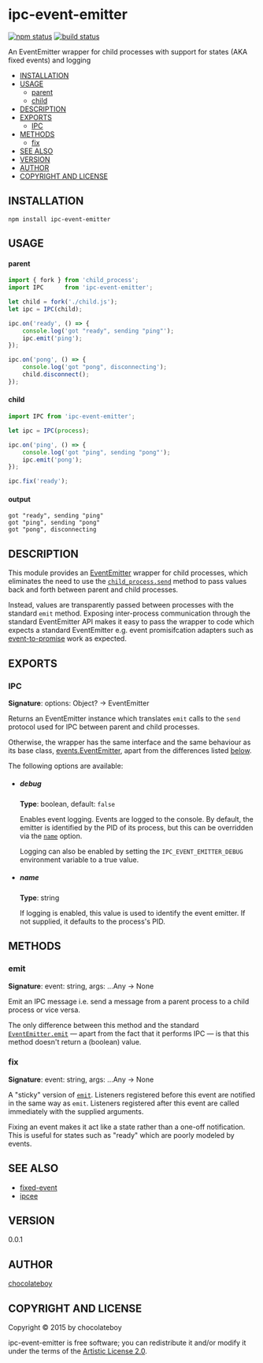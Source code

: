 # ipc-event-emitter

[![npm status](http://img.shields.io/npm/v/ipc-event-emitter.svg)](https://www.npmjs.org/package/ipc-event-emitter)
[![build status](https://secure.travis-ci.org/chocolateboy/ipc-event-emitter.svg)](http://travis-ci.org/chocolateboy/ipc-event-emitter)

An EventEmitter wrapper for child processes with support for states (AKA fixed events) and logging

- [INSTALLATION](#installation)
- [USAGE](#usage)
    - [parent](#parent)
    - [child](#child)
- [DESCRIPTION](#description)
- [EXPORTS](#exports)
  - [IPC](#ipc)
- [METHODS](#methods)
  - [fix](#fix)
- [SEE ALSO](#see-also)
- [VERSION](#version)
- [AUTHOR](#author)
- [COPYRIGHT AND LICENSE](#copyright-and-license)

## INSTALLATION

    npm install ipc-event-emitter

## USAGE

#### parent

```javascript
import { fork } from 'child_process';
import IPC      from 'ipc-event-emitter';

let child = fork('./child.js');
let ipc = IPC(child);

ipc.on('ready', () => {
    console.log('got "ready", sending "ping"');
    ipc.emit('ping');
});

ipc.on('pong', () => {
    console.log('got "pong", disconnecting');
    child.disconnect();
});
```

#### child

```javascript
import IPC from 'ipc-event-emitter';

let ipc = IPC(process);

ipc.on('ping', () => {
    console.log('got "ping", sending "pong"');
    ipc.emit('pong');
});

ipc.fix('ready');
```

#### output

    got "ready", sending "ping"
    got "ping", sending "pong"
    got "pong", disconnecting

## DESCRIPTION

This module provides an [EventEmitter](https://nodejs.org/api/events.html) wrapper for child processes, which
eliminates the need to use the
[`child_process.send`](https://nodejs.org/api/child_process.html#child_process_child_send_message_sendhandle_callback)
method to pass values back and forth between parent and child processes.

Instead, values are transparently passed between processes with the standard `emit` method.
Exposing inter-process communication through the standard EventEmitter API makes it easy to pass the wrapper
to code which expects a standard EventEmitter e.g. event promisifcation adapters such as
[event-to-promise](https://www.npmjs.com/package/event-to-promise) work as expected.

## EXPORTS

### IPC

**Signature**: options: Object? -> EventEmitter

Returns an EventEmitter instance which translates `emit` calls to the `send` protocol used for
IPC between parent and child processes.

Otherwise, the wrapper has the same interface and the same behaviour as its base class,
[events.EventEmitter](https://nodejs.org/api/events.html), apart from the differences
listed [below](#methods).

The following options are available:

* ##### debug

    **Type**: boolean, default: `false`

    Enables event logging. Events are logged to the console.
    By default, the emitter is identified by the PID of its process, but this
    can be overridden via the [`name`](#name) option.

    Logging can also be enabled by setting the `IPC_EVENT_EMITTER_DEBUG` environment variable
    to a true value.

* ##### name

    **Type**: string

    If logging is enabled, this value is used to identify the event emitter. If not supplied,
    it defaults to the process's PID.

## METHODS

### emit

**Signature**: event: string, args: ...Any -> None

Emit an IPC message i.e. send a message from a parent process to a child process or vice versa.

The only difference between this method and the standard
[`EventEmitter.emit`](https://nodejs.org/api/events.html#events_emitter_emit_event_arg1_arg2)
— apart from the fact that it performs IPC — is that this method doesn't return a (boolean) value.

### fix

**Signature**: event: string, args: ...Any -> None

A "sticky" version of [`emit`](#emit). Listeners registered before this event are notified in
the same way as `emit`. Listeners registered after this event are called immediately with the
supplied arguments.

Fixing an event makes it act like a state rather than a one-off notification. This is useful
for states such as "ready" which are poorly modeled by events.

## SEE ALSO

* [fixed-event](https://www.npmjs.com/package/fixed-event)
* [ipcee](https://www.npmjs.com/package/ipcee)

## VERSION

0.0.1

## AUTHOR

[chocolateboy](mailto:chocolate@cpan.org)

## COPYRIGHT AND LICENSE

Copyright © 2015 by chocolateboy

ipc-event-emitter is free software; you can redistribute it and/or modify it under the
terms of the [Artistic License 2.0](http://www.opensource.org/licenses/artistic-license-2.0.php).
